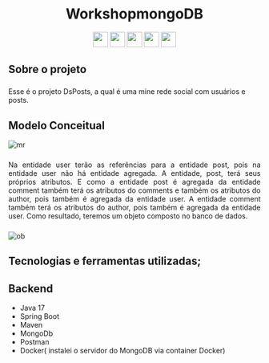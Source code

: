 <h1 align="center"> WorkshopmongoDB </h1>

<p align= "center">
    <img src="https://img.shields.io/badge/Spring_BootV3.2.2-F2F4F9?style=for-the-badge&logo=spring-boot"  style="height:  30px;"/>
   <img src="https://img.shields.io/badge/-Java-blue.svg?logo=java&style=plastic" style="height:  30px;">
    <img src="https://img.shields.io/badge/-Mongodb-47A248.svg?logo=mongodb&style=plastic" style="height:  30px;">
   <img src="https://img.shields.io/badge/-Postman-FF6C37.svg?logo=postman&style=plastic&height=40px"  style="height:  30px;">
   <img src="https://img.shields.io/badge/-Docker-1488C6.svg?logo=docker&style=plastic" style="height:  30px;">

</p>   

###

## Sobre o projeto

###

Esse é o projeto DsPosts, a qual é uma mine rede social com usuários e posts.

###

## Modelo Conceitual

![mr](https://github.com/maririb749/workshopmongodb/assets/85500087/634f2553-1532-4580-9095-04f8b0ff0d6e)

###

<div align= "justify">
   Na entidade user terão as referências para a entidade post, pois na entidade user não há entidade agregada.
A entidade, post, terá seus próprios atributos. E como a entidade post é agregada da entidade comment também terá os atributos do comments e também os atributos do author, pois também é agregada da entidade user.
A entidade comment também terá os atributos do author, pois também é agregada da entidade user.
Como resultado, teremos um objeto composto no banco de dados.


</div> 

###

![ob](https://github.com/maririb749/workshopmongodb/assets/85500087/a90815a1-99d2-423f-90b1-6f6d6c985ada)

###

## Tecnologias e ferramentas utilizadas;
###
## Backend
- Java 17
- Spring Boot
- Maven
- MongoDb
- Postman
- Docker( instalei o servidor do MongoDB via container Docker)
  
  







